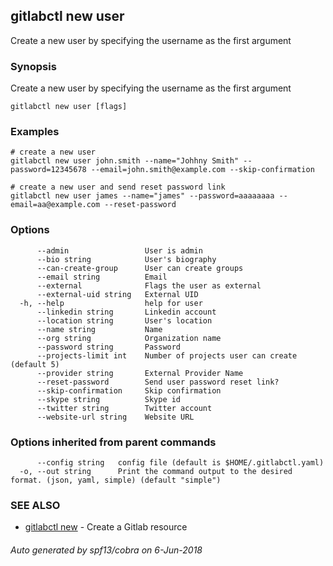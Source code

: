 ## gitlabctl new user

Create a new user by specifying the username as the first argument

### Synopsis

Create a new user by specifying the username as the first argument

```
gitlabctl new user [flags]
```

### Examples

```
# create a new user
gitlabctl new user john.smith --name="Johhny Smith" --password=12345678 --email=john.smith@example.com --skip-confirmation

# create a new user and send reset password link
gitlabctl new user james --name="james" --password=aaaaaaaa --email=aa@example.com --reset-password
```

### Options

```
      --admin                 User is admin
      --bio string            User's biography
      --can-create-group      User can create groups
      --email string          Email
      --external              Flags the user as external
      --external-uid string   External UID
  -h, --help                  help for user
      --linkedin string       Linkedin account
      --location string       User's location
      --name string           Name
      --org string            Organization name
      --password string       Password
      --projects-limit int    Number of projects user can create (default 5)
      --provider string       External Provider Name
      --reset-password        Send user password reset link?
      --skip-confirmation     Skip confirmation
      --skype string          Skype id
      --twitter string        Twitter account
      --website-url string    Website URL
```

### Options inherited from parent commands

```
      --config string   config file (default is $HOME/.gitlabctl.yaml)
  -o, --out string      Print the command output to the desired format. (json, yaml, simple) (default "simple")
```

### SEE ALSO

* [gitlabctl new](gitlabctl_new.md)	 - Create a Gitlab resource

###### Auto generated by spf13/cobra on 6-Jun-2018
